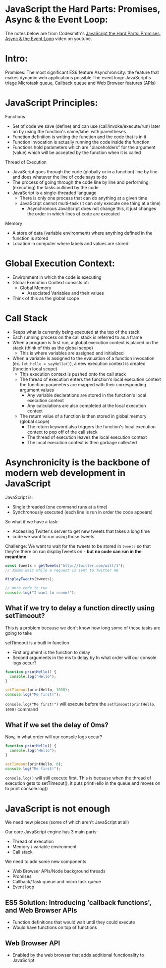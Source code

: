 # JavaScript the Hard Parts: Promises, Async & the Event Loop:

The notes below are from Codesmith's [JavaScript the Hard Parts: Promises, Async & the Event Loop](https://www.youtube.com/watch?v=fOdcuDigxfw) video on youtube.

# Intro:

Promises: The most significant ES6 feature
Asynchronicity: the feature that makes dynamic web applications possible
The event loop: JavaScript's triage
Microtask queue, Callback queue and Web Browser features (APIs)

# JavaScript Principles:

Functions

- Set of code we save (define) and can use (call/invoke/execute/run) later on by using the function's name/label with parentheses
- Function definition is writing the function and the code that is in it
- Function invocation is actually running the code inside the function
- Functions hold parameters which are "placeholders" for the argument (value) which will be accepted by the function when it is called

Thread of Execution

- JavaScript goes through the code (globally or in a function) line by line and does whatever the line of code says to do
- The process of going through the code line by line and performing (executing) the tasks outlined by the code
- JavaScript is a single-threaded language
  - There is only one process that can do anything at a given time
  - JavaScript cannot multi-task (it can only execute one thing at a time)
    - Asynchronous JavaScript does not change this, it just changes the order in which lines of code are executed

Memory

- A store of data (variable environment) where anything defined in the function is stored
- Location in computer where labels and values are stored

# Global Execution Context:

- Environment in which the code is executing
- Global Execution Context consists of:
  - Global Memory
    - Associated Variables and their values
- Think of this as the global scope

# Call Stack

- Keeps what is currently being executed at the top of the stack
- Each running process on the call stack is referred to as a frame
- When a program is first run, a global execution context is placed on the stack (think of this as the global scope)
  - This is where variables are assigned and initialized
- When a variable is assigned to the evaluation of a function invocation (ex. `let hello = sayHello()`), a new execution context is created (function local scope)
  - This execution context is pushed onto the call stack
  - The thread of execution enters the function's local execution context the function parameters are mapped with their corresponding argument values
    - Any variable declarations are stored in the function's local execution context
    - Any calculations are also completed at the local execution context
  - The return value of a function is then stored in global memory (global scope)
    - The return keyword also triggers the function's local execution context to pop off of the call stack
    - The thread of execution leaves the local execution context
    - The local execution context is then garbage collected

# Asynchronicity is the backbone of modern web development in JavaScript

JavaScript is:

- Single threaded (one command runs at a time)
- Synchronously executed (each line is run in order the code appears)

So what if we have a task:

- Accessing Twitter's server to get new tweets that takes a long time
- code we want to run using those tweets

Challenge: We want to wait for the tweets to be stored in `tweets` so that they're there on run displayTweets on - **but no code can run in the meantime**

```js
const tweets = getTweets("http://twitter.com/will/1");
// 350ms wait while a request is sent to Twitter HQ

displayTweets(tweets);

// more code to run
console.log("I want to runnn!");
```

## What if we try to delay a function directly using setTimeout?

This is a problem because we don't know how long some of these tasks are going to take

setTimeout is a built in function

- First argument is the function to delay
- Second arguments in the ms to delay by
  In what order will our console logs occur?

```js
function printHello() {
  console.log("Hello");
}

setTimeout(printHello, 1000);
console.log("Me first!");
```

`console.log("Me first!")` will execute before the `setTimeout(printHello, 1000)` command

## What if we set the delay of 0ms?

Now, in what order will our console logs occur?

```js
function printHello() {
  console.log("Hello");
}

setTimeout(printHello, 0);
console.log("Me first!");
```

`console.log()` will still execute first. This is because when the thread of execution gets to setTimeout(), it puts printHello in the queue and moves on to print console.log()

# JavaScript is not enough

We need new pieces (some of which aren't JavaScript at all)

Our core JavaScript engine has 3 main parts:

- Thread of execution
- Memory / variable environment
- Call stack

We need to add some new components

- Web Browser APIs/Node background threads
- Promises
- Callback/Task queue and micro task queue
- Event loop

## ES5 Solution: Introducing 'callback functions', and Web Browser APIs

- Function definitions that would wait until they could execute
- Would have functions on top of functions

## Web Browser API

- Enabled by the web browser that adds additional functionality to JavaScript
